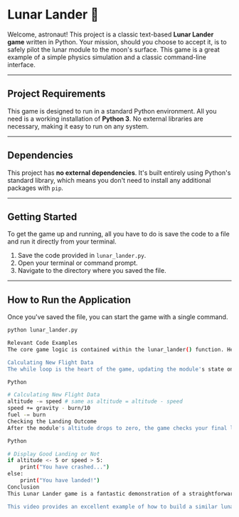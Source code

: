 # Lunar Lander 🚀

Welcome, astronaut! This project is a classic text-based **Lunar Lander game** written in Python. Your mission, should you choose to accept it, is to safely pilot the lunar module to the moon's surface. This game is a great example of a simple physics simulation and a classic command-line interface.

---

## Project Requirements
This game is designed to run in a standard Python environment. All you need is a working installation of **Python 3**. No external libraries are necessary, making it easy to run on any system.

---

## Dependencies
This project has **no external dependencies**. It's built entirely using Python's standard library, which means you don't need to install any additional packages with `pip`.

---

## Getting Started
To get the game up and running, all you have to do is save the code to a file and run it directly from your terminal.

1.  Save the code provided in `lunar_lander.py`.
2.  Open your terminal or command prompt.
3.  Navigate to the directory where you saved the file.

---

## How to Run the Application
Once you've saved the file, you can start the game with a single command.

```bash
python lunar_lander.py

Relevant Code Examples
The core game logic is contained within the lunar_lander() function. Here's a look at the two key calculations that drive the simulation.

Calculating New Flight Data
The while loop is the heart of the game, updating the module's state on each turn. The speed and altitude are adjusted based on gravity and your chosen burn rate.

Python

# Calculating New Flight Data
altitude -= speed # same as altitude = altitude - speed
speed += gravity - burn/10
fuel -= burn
Checking the Landing Outcome
After the module's altitude drops to zero, the game checks your final landing conditions. If your speed is too high, you crash; otherwise, you've landed safely.

Python

# Display Good Landing or Not
if altitude <- 5 or speed > 5:
    print("You have crashed...")
else:
    print("You have landed!")
Conclusion
This Lunar Lander game is a fantastic demonstration of a straightforward yet engaging command-line application. It's a great starting point for anyone interested in game development, physics simulations, or learning the fundamentals of Python. Have fun, and be sure to land softly! 🌕

This video provides an excellent example of how to build a similar lunar lander game from scratch in Python.
